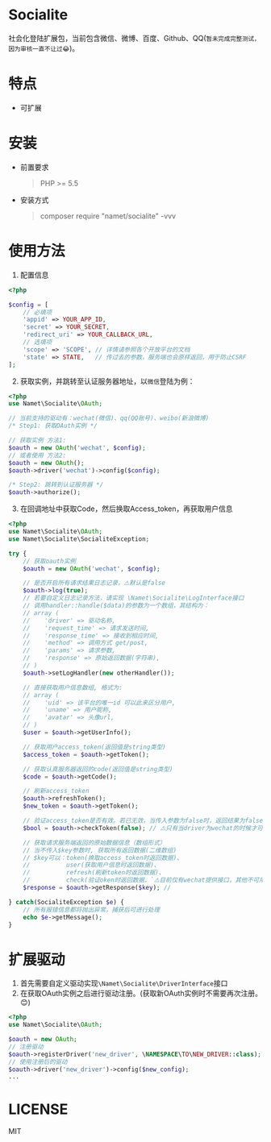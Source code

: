 # Socialite
社会化登陆扩展包，当前包含微信、微博、百度、Github、QQ(`暂未完成完整测试，因为审核一直不让过😂`)。

# 特点
* 可扩展

# 安装
* 前置要求
    > PHP >= 5.5
* 安装方式
    > composer require "namet/socialite" -vvv

# 使用方法
1. 配置信息
```php
<?php

$config = [
    // 必填项
    'appid' => YOUR_APP_ID,
    'secret' => YOUR_SECRET,
    'redirect_uri' => YOUR_CALLBACK_URL,
    // 选填项
    'scope' => 'SCOPE', // 详情请参照各个开放平台的文档
    'state' => STATE,   // 传过去的参数，服务端也会原样返回，用于防止CSRF
];
```
2. 获取实例，并跳转至认证服务器地址，以`微信`登陆为例：
```php
<?php
use Namet\Socialite\OAuth;

// 当前支持的驱动有：wechat(微信)、qq(QQ账号)、weibo(新浪微博)
/* Step1: 获取OAuth实例 */

// 获取实例 方法1:
$oauth = new OAuth('wechat', $config);
// 或者使用 方法2:
$oauth = new OAuth();
$oauth->driver('wechat')->config($config);

/* Step2: 跳转到认证服务器 */
$oauth->authorize();
```
3. 在回调地址中获取Code，然后换取Access_token，再获取用户信息
```php
<?php
use Namet\Socialite\OAuth;
use Namet\Socialite\SocialiteException;

try {
    // 获取oauth实例
    $oauth = new OAuth('wechat', $config);

    // 是否开启所有请求结果日志记录，⚠️默认是false
    $oauth->log(true);
    // 若要自定义日志记录方法，请实现 \Namet\Socialite\LogInterface接口
    // 调用handler::handle($data)的参数为一个数组，其结构为：
    // array (
    //    'driver' => 驱动名称,
    //    'request_time' => 请求发送时间,
    //    'response_time' => 接收到相应时间,
    //    'method' => 调用方式 get/post,
    //    'params' => 请求参数,
    //    'response' => 原始返回数据(字符串),
    // )
    $oauth->setLogHandler(new otherHandler());

    // 直接获取用户信息数组, 格式为:
    // array (
    //    'uid' => 该平台的唯一id 可以此来区分用户,
    //    'uname' => 用户昵称,
    //    'avatar' => 头像url,
    // )
    $user = $oauth->getUserInfo();

    // 获取用户access_token(返回值是string类型)
    $access_token = $oauth->getToken();

    // 获取认真服务器返回的code(返回值是string类型)
    $code = $oauth->getCode();

    // 刷新access_token
    $oauth->refreshToken();
    $new_token = $oauth->getToken();

    // 验证access_token是否有效。若已无效，当传入参数为false时，返回结果为false；反之则会抛出异常
    $bool = $oauth->checkToken(false); // ⚠️只有当driver为wechat的时候才可以使用此方法

    // 获取请求服务端返回的原始数据信息（数组形式）
    // 当不传入$key参数时, 获取所有返回数据(二维数组)
    // $key可以：token(换取access_token时返回数据)、
    //          user(获取用户信息时返回数据)、
    //          refresh(刷新token时返回数据)、
    //          check(验证oken时返回数据，`⚠️目前仅有wechat提供接口，其他不可用`)、
    $response = $oauth->getResponse($key); //

} catch(SocialiteException $e) {
    // 所有报错信息都将抛出异常，捕获后可进行处理
    echo $e->getMessage();
}
```
# 扩展驱动
1. 首先需要自定义驱动实现`\Namet\Socialite\DriverInterface`接口
2. 在获取OAuth实例之后进行驱动注册。(获取新OAuth实例时不需要再次注册。😊)
```php
<?php
use Namet\Socialite\OAuth;

$oauth = new OAuth;
// 注册驱动
$oauth->registerDriver('new_driver', \NAMESPACE\TO\NEW_DRIVER::class);
// 使用注册后的驱动
$oauth->driver('new_driver')->config($new_config);
...
```

# LICENSE
MIT
